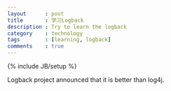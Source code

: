 ```yaml
---
layout      : post
title       : 学习Logback
description : Try to learn the logback
category    : technology
tags        : [learning, logback]
comments    : true
---
```

{% include JB/setup %}

Logback project announced that it is better than log4j.

